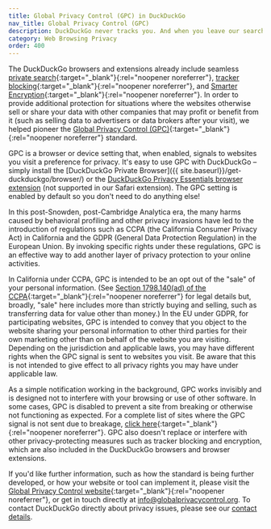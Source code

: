 ```yaml
---
title: Global Privacy Control (GPC) in DuckDuckGo
nav_title: Global Privacy Control (GPC)
description: DuckDuckGo never tracks you. And when you leave our search engine and use our apps or extensions to browse other sites, we aim to protect your privacy as much as possible.
category: Web Browsing Privacy
order: 400
---
```


The DuckDuckGo browsers and extensions already include seamless [private search](https://duckduckgo.com){:target="\_blank"}{:rel="noopener noreferrer"}, [tracker blocking](https://spreadprivacy.com/duckduckgo-tracker-radar/){:target="\_blank"}{:rel="noopener noreferrer"}, and [Smarter Encryption](https://spreadprivacy.com/duckduckgo-smarter-encryption/){:target="\_blank"}{:rel="noopener noreferrer"}. In order to provide additional protection for situations where the websites otherwise sell or share your data with other companies that may profit or benefit from it (such as selling data to advertisers or data brokers after your visit), we helped pioneer the [Global Privacy Control (GPC)](https://globalprivacycontrol.org/){:target="\_blank"}{:rel="noopener noreferrer"} standard.

GPC is a browser or device setting that, when enabled, signals to websites you visit a preference for privacy. It's easy to use GPC with DuckDuckGo – simply install the [DuckDuckGo Private Browser]({{ site.baseurl}}/get-duckduckgo/browser/) or the [DuckDuckGo Privacy Essentials browser extension]({{site.baseurl}}/desktop/adding-duckduckgo-to-your-browser/) (not supported in our Safari extension). The GPC setting is enabled by default so you don't need to do anything else!

In this post-Snowden, post-Cambridge Analytica era, the many harms caused by behavioral profiling and other privacy invasions have led to the introduction of regulations such as CCPA (the California Consumer Privacy Act) in California and the GDPR (General Data Protection Regulation) in the European Union. By invoking specific rights under these regulations, GPC is an effective way to add another layer of privacy protection to your online activities.

In California under CCPA, GPC is intended to be an opt out of the "sale" of your personal information. (See [Section 1798.140(ad) of the CCPA](https://leginfo.legislature.ca.gov/faces/codes_displaySection.xhtml?sectionNum=1798.140.&lawCode=CIV){:target="\_blank"}{:rel="noopener noreferrer"} for legal details but, broadly, "sale" here includes more than strictly buying and selling, such as transferring data for value other than money.) In the EU under GDPR, for participating websites, GPC is intended to convey that you object to the website sharing your personal information to other third parties for their own marketing other than on behalf of the website you are visiting. Depending on the jurisdiction and applicable laws, you may have different rights when the GPC signal is sent to websites you visit. Be aware that this is not intended to give effect to all privacy rights you may have under applicable law.

As a simple notification working in the background, GPC works invisibly and is designed not to interfere with your browsing or use of other software. In some cases, GPC is disabled to prevent a site from breaking or otherwise not functioning as expected. For a complete list of sites where the GPC signal is not sent due to breakage, [click here](https://github.com/duckduckgo/privacy-configuration/blob/main/features/gpc.json){:target="\_blank"}{:rel="noopener noreferrer"}. GPC also doesn't replace or interfere with other privacy-protecting measures such as tracker blocking and encryption, which are also included in the DuckDuckGo browsers and browser extensions.

If you'd like further information, such as how the standard is being further developed, or how your website or tool can implement it, please visit the [Global Privacy Control website](https://globalprivacycontrol.org/){:target="\_blank"}{:rel="noopener noreferrer"}, or get in touch directly at [info@globalprivacycontrol.org](mailto:info@globalprivacycontrol.org). To contact DuckDuckGo directly about privacy issues, please see our <a href="{{ site.baseurl }}/company/contact-us/">contact details</a>.
